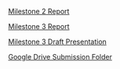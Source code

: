 [Milestone 2 Report](https://docs.google.com/document/d/1erIAson4CToLMOUG9K0hZIBmoNhLSMNM-LWqFB4KIjk/edit?tab=t.0)

[Milestone 3 Report](https://docs.google.com/document/d/1fhAx_tstV95mlrYc1fTdygY-DZ4lOAiVKHvbydjcfMY/edit?tab=t.0)

[Milestone 3 Draft Presentation](https://docs.google.com/presentation/d/1IunuPEgqKvyAxEEu9hFOhZR69ox7qaaxdTbZd1NFxyo/edit?usp=sharing)

[Google Drive Submission Folder](https://drive.google.com/drive/folders/14kkfNTfORX6PABCBVhbt95SuZLyYvqYc?usp=drive_link)
